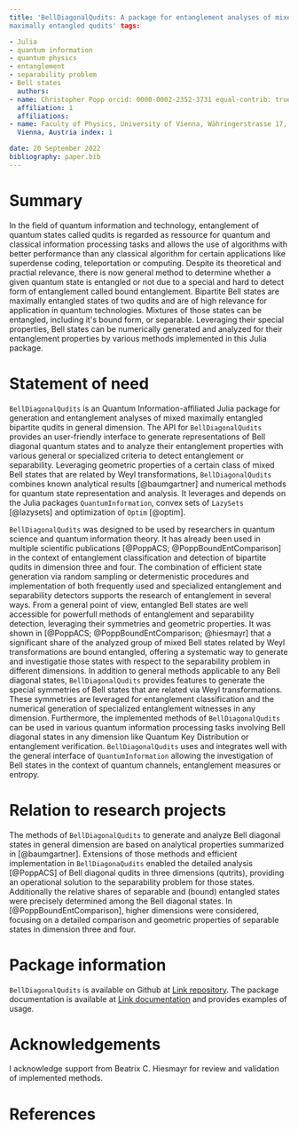 ```yaml
--- 
title: 'BellDiagonalQudits: A package for entanglement analyses of mixed
maximally entangled qudits' tags:

- Julia
- quantum information
- quantum physics
- entanglement
- separability problem
- Bell states
  authors:
- name: Christopher Popp orcid: 0000-0002-2352-3731 equal-contrib: true
  affiliation: 1
  affiliations:
- name: Faculty of Physics, University of Vienna, Währingerstrasse 17, 1090,
  Vienna, Austria index: 1

date: 20 September 2022 
bibliography: paper.bib 
---
```


# Summary

In the field of quantum information and technology, entanglement of quantum
states called qudits is regarded as ressource for quantum and classical
information processing tasks and allows the use of algorithms with better
performance than any classical algorithm for certain applications like
superdense coding, teleportation or computing. Despite its theoretical and
practial relevance, there is now general method to determine whether a given
quantum state is entangled or not due to a special and hard to detect form of
entanglement called bound entanglement. Bipartite Bell states are maximally
entangled states of two qudits and are of high relevance for application in
quantum technologies. Mixtures of those states can be entangled, including it's
bound form, or separable. Leveraging their special properties, Bell states can
be numerically generated and analyzed for their entanglement properties by
various methods implemented in this Julia package.

# Statement of need

`BellDiagonalQudits` is an Quantum Information-affiliated Julia package for generation and
entanglement analyses of mixed maximally entangled bipartite qudits in general
dimension. The API for `BellDiagonalQudits` provides an user-friendly interface
to generate representations of Bell diagonal quantum states and to analyze their
entanglement properties with various general or specialized criteria to detect
entanglement or separability. Leveraging geometric properties of a certain class
of mixed Bell states that are related by Weyl transformations,
`BellDiagonalQudits` combines known analytical results [@baumgartner] and
numerical methods for quantum state representation and analysis. It leverages
and depends on the Julia packages `QuantumInformation`, convex sets of
`LazySets` [@lazysets] and optimization of `Optim` [@optim].

`BellDiagonalQudits` was designed to be used by researchers in quantum science
and quantum information theory. It has already been used in multiple scientific
publications [@PoppACS; @PoppBoundEntComparison] in the context of entanglement
classification and detection of bipartite qudits in dimension three and
four. The combination of efficient state generation via random sampling or
determenistic procedures and implementation of both frequently used and
specialized entanglement and separability detectors supports the research of
entanglement in several ways. From a general point of view, entangled Bell
states are well accessible for powerfull methods of entanglement and
separability detection, leveraging their symmetries and geometric properties. It
was shown in [@PoppACS; @PoppBoundEntComparison; @hiesmayr] that a significant
share of the analyzed group of mixed Bell states related by Weyl transformations
are bound entangled, offering a systematic way to generate and investigatie
those states with respect to the separability problem in different
dimensions. In addition to general methods applicable to any Bell diagonal states,
`BellDiagonalQudits` provides features to generate the special symmetries of Bell
states that are related via Weyl transformations. These symmetries are leveraged
for entanglement classification and the numerical generation of specialized
entanglement witnesses in any dimension. Furthermore, the implemented methods
of `BellDiagonalQudits` can be used in various quantum information processing
tasks involving Bell diagonal states in any dimension like Quantum Key Distribution
or entanglement verification. `BellDiagonalQudits` uses and integrates well with
the general interface of `QuantumInformation` allowing the investigation of Bell
states in the context of quantum channels, entanglement measures or entropy.

# Relation to research projects

The methods of `BellDiagonalQudits` to generate and analyze Bell diagonal states
in general dimension are based on analytical properties summarized in
[@baumgartner]. Extensions of those methods and efficient implementation in
`BellDiagonaQudits` enabled the detailed analysis [@PoppACS] of Bell diagonal
qudits in three dimensions (qutrits), providing an operational solution to the
separability problem for those states. Additionally the relative shares of
separable and (bound) entangled states were precisely determined among the Bell
diagonal states. In [@PoppBoundEntComparison], higher dimensions were
considered, focusing on a detailed comparison and geometric properties of
separable states in dimension three and four.

# Package information

`BellDiagonalQudits` is available on Github at [Link
repository](https://github.com/kungfugo/BellDiagonalQudits.jl). The package
documentation is available at [Link
documentation](https://kungfugo.github.io/BellDiagonalQudits.jl/dev/) and
provides examples of usage.

# Acknowledgements

I acknowledge support from Beatrix C. Hiesmayr for review and validation of
implemented methods.

# References
